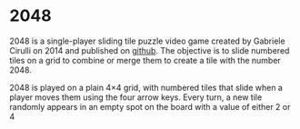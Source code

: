 # 2048

2048 is a single-player sliding tile puzzle video game created by Gabriele Cirulli on 2014 and published on [github](https://en.wikipedia.org/wiki/GitHub).
The objective is to slide numbered tiles on a grid to combine or merge them to create a tile with the number 2048.

2048 is played on a plain 4×4 grid, with numbered tiles that slide when a player moves them using the four arrow keys. Every turn, a new tile randomly appears in an empty spot on the board with a value of either 2 or 4